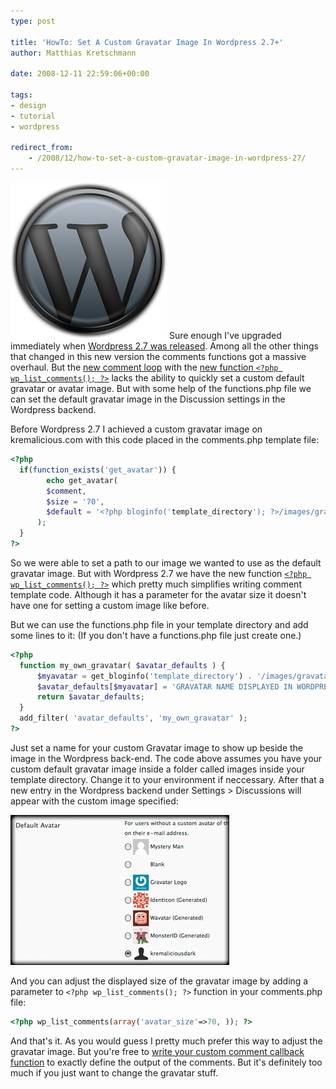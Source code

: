 ```yaml
---
type: post

title: 'HowTo: Set A Custom Gravatar Image In Wordpress 2.7+'
author: Matthias Kretschmann

date: 2008-12-11 22:59:06+00:00

tags:
- design
- tutorial
- wordpress

redirect_from:
    - /2008/12/how-to-set-a-custom-gravatar-image-in-wordpress-27/
---
```


![Wordpress Logo by kremalicious](../media/wordpress-logo.png)
Sure enough I've upgraded immediately when [Wordpress 2.7 was released](http://wordpress.org/development/2008/12/coltrane/). Among all the other things that changed in this new version the comments functions got a massive overhaul. But the [new comment loop](http://codex.wordpress.org/Migrating_Plugins_and_Themes_to_2.7/Enhanced_Comment_Display#The_Comments_Loop) with the [new function `<?php wp_list_comments(); ?>`](http://codex.wordpress.org/Template_Tags/wp_list_comments) lacks the ability to quickly set a custom default gravatar or avatar image. But with some help of the functions.php file we can set the default gravatar image in the Discussion settings in the Wordpress backend.

<!-- more -->

Before Wordpress 2.7 I achieved a custom gravatar image on kremalicious.com with this code placed in the comments.php template file:

```php
<?php
  if(function_exists('get_avatar')) {
        echo get_avatar(
        $comment,
        $size = '70',
        $default = '<?php bloginfo('template_directory'); ?>/images/gravatar.png'
      );
  }
?>
```

So we were able to set a path to our image we wanted to use as the default gravatar image. But with Wordpress 2.7 we have the new function [`<?php wp_list_comments(); ?>`](http://codex.wordpress.org/Template_Tags/wp_list_comments) which pretty much simplifies writing comment template code. Although it has a parameter for the avatar size it doesn't have one for setting a custom image like before.

But we can use the functions.php file in your template directory and add some lines to it: (If you don't have a functions.php file just create one.)

```php
<?php
  function my_own_gravatar( $avatar_defaults ) {
      $myavatar = get_bloginfo('template_directory') . '/images/gravatar.png';
      $avatar_defaults[$myavatar] = 'GRAVATAR NAME DISPLAYED IN WORDPRESS';
      return $avatar_defaults;
  }
  add_filter( 'avatar_defaults', 'my_own_gravatar' );
?>
```

Just set a name for your custom Gravatar image to show up beside the image in the Wordpress back-end. The code above assumes you have your custom default gravatar image inside a folder called images inside your template directory. Change it to your environment if neccessary. After that a new entry in the Wordpress backend under Settings > Discussions will appear with the custom image specified:

![custom gravatar](../media/custom-gravatar.jpg)

And you can adjust the displayed size of the gravatar image by adding a parameter to `<?php wp_list_comments(); ?>` function in your comments.php file:

```php
<?php wp_list_comments(array('avatar_size'=>70, )); ?>
```

And that's it. As you would guess I pretty much prefer this way to adjust the gravatar image. But you're free to [write your custom comment callback function](http://clarktech.no-ip.com/wordpress/wordpress-27-comment-callback-function) to exactly define the output of the comments. But it's definitely too much if you just want to change the gravatar stuff.
